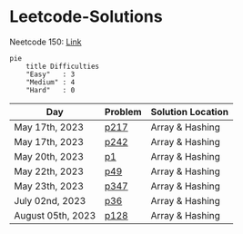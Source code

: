 # Leetcode-Solutions

Neetcode 150: [Link](https://neetcode.io/practice)

```mermaid
pie
    title Difficulties
    "Easy"   : 3
    "Medium" : 4
    "Hard"   : 0
```

| Day               | Problem                                                             | Solution Location |
| ----------------- | ------------------------------------------------------------------- | ----------------- |
| May 17th, 2023    | [p217](https://leetcode.com/problems/contains-duplicate/)           | Array & Hashing   |
| May 17th, 2023    | [p242](https://leetcode.com/problems/valid-anagram/)                | Array & Hashing   |
| May 20th, 2023    | [p1](https://leetcode.com/problems/two-sum/)                        | Array & Hashing   |
| May 22th, 2023    | [p49](https://leetcode.com/problems/group-anagrams/)                | Array & Hashing   |
| May 23th, 2023    | [p347](https://leetcode.com/problems/top-k-frequent-elements/)      | Array & Hashing   |
| July 02nd, 2023   | [p36](https://leetcode.com/problems/valid-sudoku/)                  | Array & Hashing   |
| August 05th, 2023 | [p128](https://leetcode.com/problems/longest-consecutive-sequence/) | Array & Hashing   |


